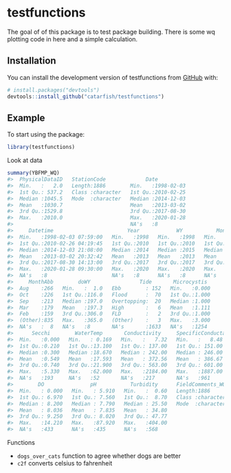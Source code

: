 
<!-- README.md is generated from README.Rmd. Please edit that file -->

# testfunctions

<!-- badges: start -->
<!-- badges: end -->

The goal of of this package is to test package building. There is some
wq plotting code in here and a simple calculation.

## Installation

You can install the development version of testfunctions from
[GitHub](https://github.com/) with:

``` r
# install.packages("devtools")
devtools::install_github("catarfish/testfunctions")
```

## Example

To start using the package:

``` r
library(testfunctions)
```

Look at data

``` r
summary(YBFMP_WQ)
#>  PhysicalDataID   StationCode             Date           
#>  Min.   :   2.0   Length:1886        Min.   :1998-02-03  
#>  1st Qu.: 537.2   Class :character   1st Qu.:2010-02-25  
#>  Median :1045.5   Mode  :character   Median :2014-12-03  
#>  Mean   :1030.7                      Mean   :2013-03-02  
#>  3rd Qu.:1529.8                      3rd Qu.:2017-08-30  
#>  Max.   :2010.0                      Max.   :2020-01-28  
#>                                      NA's   :8           
#>     Datetime                        Year            WY           Month       
#>  Min.   :1998-02-03 07:59:00   Min.   :1998   Min.   :1998   Min.   : 1.000  
#>  1st Qu.:2010-02-26 04:19:45   1st Qu.:2010   1st Qu.:2010   1st Qu.: 3.000  
#>  Median :2014-12-03 21:08:00   Median :2014   Median :2015   Median : 7.000  
#>  Mean   :2013-03-02 20:32:42   Mean   :2013   Mean   :2013   Mean   : 6.281  
#>  3rd Qu.:2017-08-30 14:13:00   3rd Qu.:2017   3rd Qu.:2017   3rd Qu.: 9.000  
#>  Max.   :2020-01-28 09:30:00   Max.   :2020   Max.   :2020   Max.   :12.000  
#>  NA's   :8                     NA's   :8      NA's   :8      NA's   :8       
#>     MonthAbb        doWY                Tide       Microcystis   
#>  Aug    :266   Min.   :  1.0   Ebb        : 152   Min.   :0.000  
#>  Oct    :226   1st Qu.:116.0   Flood      :  70   1st Qu.:1.000  
#>  Sep    :213   Median :197.0   Overtopping:  20   Median :1.000  
#>  Mar    :179   Mean   :197.3   High       :   6   Mean   :1.111  
#>  Feb    :159   3rd Qu.:306.0   FLD        :   2   3rd Qu.:1.000  
#>  (Other):835   Max.   :365.0   (Other)    :   3   Max.   :3.000  
#>  NA's   :  8   NA's   :8       NA's       :1633   NA's   :1254   
#>      Secchi        WaterTemp       Conductivity     SpecificConductance
#>  Min.   :0.000   Min.   : 0.169   Min.   :   7.32   Min.   :   8.48    
#>  1st Qu.:0.210   1st Qu.:13.100   1st Qu.: 137.00   1st Qu.: 151.00    
#>  Median :0.300   Median :18.670   Median : 242.00   Median : 246.00    
#>  Mean   :0.549   Mean   :17.593   Mean   : 372.56   Mean   : 386.67    
#>  3rd Qu.:0.740   3rd Qu.:21.900   3rd Qu.: 563.00   3rd Qu.: 601.00    
#>  Max.   :5.330   Max.   :62.000   Max.   :2184.00   Max.   :1887.00    
#>  NA's   :193     NA's   :52       NA's   :217       NA's   :961        
#>        DO               pH           Turbidity      FieldComments_WQ  
#>  Min.   : 0.000   Min.   : 5.910   Min.   :  0.60   Length:1886       
#>  1st Qu.: 6.970   1st Qu.: 7.560   1st Qu.:  8.70   Class :character  
#>  Median : 8.200   Median : 7.790   Median : 25.50   Mode  :character  
#>  Mean   : 8.036   Mean   : 7.835   Mean   : 34.80                     
#>  3rd Qu.: 9.250   3rd Qu.: 8.020   3rd Qu.: 47.77                     
#>  Max.   :14.210   Max.   :87.920   Max.   :404.00                     
#>  NA's   :433      NA's   :435      NA's   :568
```

Functions

-   `dogs_over_cats` function to agree whether dogs are better
-   `c2f` converts celsius to fahrenheit
